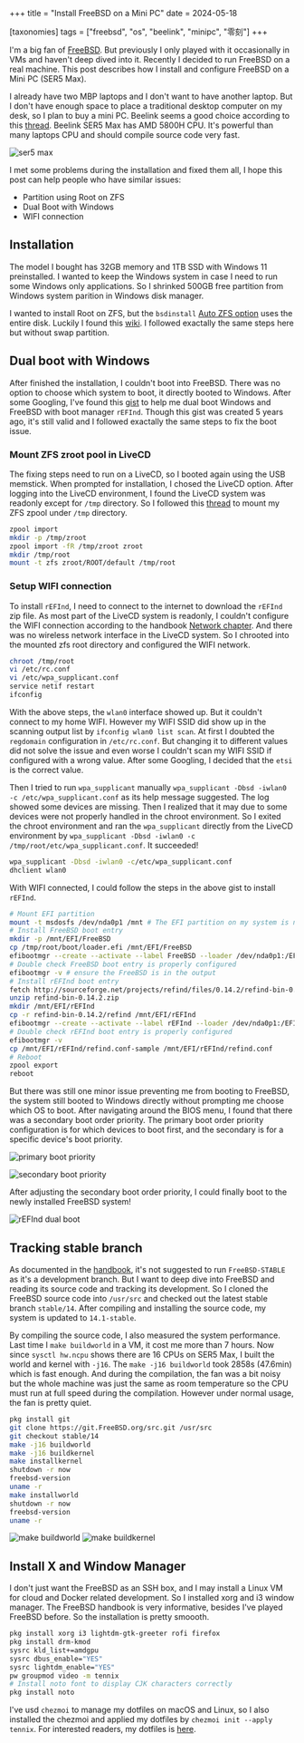 +++
title = "Install FreeBSD on a Mini PC"
date = 2024-05-18

[taxonomies]
tags = ["freebsd", "os", "beelink", "minipc", "零刻"]
+++

I'm a big fan of [FreeBSD](https://www.freebsd.org). But previously I only played with it occasionally in VMs and haven't deep dived into it. Recently I decided to run FreeBSD on a real machine. This post describes how I install and configure FreeBSD on a Mini PC (SER5 Max).

<!-- more -->

I already have two MBP laptops and I don't want to have another laptop. But I don't have enough space to place a traditional desktop computer on my desk, so I plan to buy a mini PC. Beelink seems a good choice according to this [thread](https://forums.freebsd.org/threads/finding-a-minipc-with-good-freebsd-support-for-its-graphics-processor.91734/). Beelink SER5 Max has AMD 5800H CPU. It's powerful than many laptops CPU and should compile source code very fast.

![ser5 max](/images/ser5-max.jpg)

I met some problems during the installation and fixed them all, I hope this post can help people who have similar issues:

* Partition using Root on ZFS
* Dual Boot with Windows
* WIFI connection

## Installation

The model I bought has 32GB memory and 1TB SSD with Windows 11 preinstalled. I wanted to keep the Windows system in case I need to run some Windows only applications. So I shrinked 500GB free partition from Windows system parition in Windows disk manager.

I wanted to install Root on ZFS, but the `bsdinstall` [Auto ZFS option](https://docs.freebsd.org/en/books/handbook/bsdinstall/#bsdinstall-part-zfs) uses the entire disk. Luckily I found this [wiki](https://wiki.freebsd.org/RootOnZFS/GPTZFSBoot). I followed exactally the same steps here but without swap partition.

## Dual boot with Windows
After finished the installation, I couldn't boot into FreeBSD. There was no option to choose which system to boot, it directly booted to Windows. After some Googling, I've found this [gist](https://gist.github.com/zeising/5d2402d92b4cf421c7402d663b2d9e41) to help me dual boot Windows and FreeBSD with boot manager `rEFInd`. Though this gist was created 5 years ago, it's still valid and I followed exactally the same steps to fix the boot issue.

### Mount ZFS zroot pool in LiveCD
The fixing steps need to run on a LiveCD, so I booted again using the USB memstick. When prompted for installation, I chosed the LiveCD option. After logging into the LiveCD environment, I found the LiveCD system was readonly except for `/tmp` directory. So I followed this [thread](https://forums.FreeBSD.org/threads/how-to-mount-a-zfs-partition.61112/post-351941) to mount my ZFS zpool under `/tmp` directory.

```sh
zpool import
mkdir -p /tmp/zroot
zpool import -fR /tmp/zroot zroot
mkdir /tmp/root
mount -t zfs zroot/ROOT/default /tmp/root
```

### Setup WIFI connection
To install `rEFInd`, I need to connect to the internet to download the `rEFInd` zip file. As most part of the LiveCD system is readonly, I couldn't configure the WIFI connection according to the handbook [Network chapter](https://docs.freebsd.org/en/books/handbook/network/). And there was no wireless network interface in the LiveCD system. So I chrooted into the mounted zfs root directory and configured the WIFI network.

```sh
chroot /tmp/root
vi /etc/rc.conf
vi /etc/wpa_supplicant.conf
service netif restart
ifconfig
```

With the above steps, the `wlan0` interface showed up. But it couldn't connect to my home WIFI. However my WIFI SSID did show up in the scanning output list by `ifconfig wlan0 list scan`. At first I doubted the `regdomain` configuration in `/etc/rc.conf`. But changing it to different values did not solve the issue and even worse I couldn't scan my WIFI SSID if configured with a wrong value. After some Googling, I decided that the `etsi` is the correct value.

Then I tried to run `wpa_supplicant` manually `wpa_supplicant -Dbsd -iwlan0 -c /etc/wpa_supplicant.conf` as its help message suggested. The log showed some devices are missing. Then I realized that it may due to some devices were not properly handled in the chroot environment. So I exited the chroot environment and ran the `wpa_supplicant` directly from the LiveCD environment by `wpa_supplicant -Dbsd -iwlan0 -c /tmp/root/etc/wpa_supplicant.conf`. It succeeded!

```sh
wpa_supplicant -Dbsd -iwlan0 -c/etc/wpa_supplicant.conf
dhclient wlan0
```

With WIFI connected, I could follow the steps in the above gist to install `rEFInd`.

```sh
# Mount EFI partition
mount -t msdosfs /dev/nda0p1 /mnt # The EFI partition on my system is nda0p1 because there is /mnt/EFI/Microsoft directory
# Install FreeBSD boot entry
mkdir -p /mnt/EFI/FreeBSD
cp /tmp/root/boot/loader.efi /mnt/EFI/FreeBSD
efibootmgr --create --activate --label FreeBSD --loader /dev/nda0p1:/EFI/FreeBSD/loader.efi
# Double check FreeBSD boot entry is properly configured
efibootmgr -v # ensure the FreeBSD is in the output
# Install rEFInd boot entry
fetch http://sourceforge.net/projects/refind/files/0.14.2/refind-bin-0.14.2.zip/download -o refind-bin-0.14.2.zip
unzip refind-bin-0.14.2.zip
mkdir /mnt/EFI/rEFInd
cp -r refind-bin-0.14.2/refind /mnt/EFI/rEFInd
efibootmgr --create --activate --label rEFInd --loader /dev/nda0p1:/EFI/rEFInd/refind_x64.efi
# Double check rEFInd boot entry is properly configured
efibootmgr -v
cp /mnt/EFI/rEFInd/refind.conf-sample /mnt/EFI/rEFInd/refind.conf
# Reboot
zpool export
reboot
```

But there was still one minor issue preventing me from booting to FreeBSD, the system still booted to Windows directly without prompting me choose which OS to boot. After navigating around the BIOS menu, I found that there was a secondary boot order priority. The primary boot order priority configuration is for which devices to boot first, and the secondary is for a specific device's boot priority.

![primary boot priority](/images/bios-boot-menu1.jpg)

![secondary boot priority](/images/bios-boot-menu2.jpg)

After adjusting the secondary boot order priority, I could finally boot to the newly installed FreeBSD system!

![rEFInd dual boot](/images/refind-dual-boot.jpg)

## Tracking stable branch

As documented in the [handbook](https://docs.freebsd.org/en/books/handbook/cutting-edge/#stable), it's not suggested to run `FreeBSD-STABLE` as it's a development branch. But I want to deep dive into FreeBSD and reading its source code and tracking its development. So I cloned the FreeBSD source code into `/usr/src` and checked out the latest stable branch `stable/14`. After compiling and installing the source code, my system is updated to `14.1-stable`.

By compiling the source code, I also measured the system performance. Last time I `make buildworld` in a VM, it cost me more than 7 hours. Now since `sysctl hw.ncpu` shows there are 16 CPUs on SER5 Max, I built the world and kernel with `-j16`. The `make -j16 buildworld` took 2858s (47.6min) which is fast enough. And during the compilation, the fan was a bit noisy but the whole machine was just the same as room temperature so the CPU must run at full speed during the compilation. However under normal usage, the fan is pretty quiet.

```sh
pkg install git
git clone https://git.FreeBSD.org/src.git /usr/src
git checkout stable/14
make -j16 buildworld
make -j16 buildkernel
make installkernel
shutdown -r now
freebsd-version
uname -r
make installworld
shutdown -r now
freebsd-version
uname -r
```
![make buildworld](/images/make-buildworld.jpg)
![make buildkernel](/images/make-buildkernel.jpg)

## Install X and Window Manager
I don't just want the FreeBSD as an SSH box, and I may install a Linux VM for cloud and Docker related development. So I installed xorg and i3 window manager. The FreeBSD handbook is very informative, besides I've played FreeBSD before. So the installation is pretty smoooth.

```sh
pkg install xorg i3 lightdm-gtk-greeter rofi firefox
pkg install drm-kmod
sysrc kld_list+=amdgpu
sysrc dbus_enable="YES"
sysrc lightdm_enable="YES"
pw groupmod video -m tennix
# Install noto font to display CJK characters correctly
pkg install noto
```

I've usd `chezmoi` to manage my dotfiles on macOS and Linux, so I also installed the chezmoi and applied my dotfiles by `chezmoi init --apply tennix`. For interested readers, my dotfiles is [here](https://github.com/tennix/dotfiles).